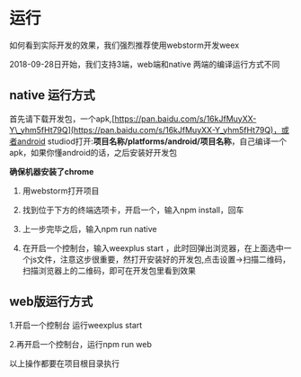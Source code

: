 # 运行

如何看到实际开发的效果，我们强烈推荐使用webstorm开发weex

2018-09-28日开始，我们支持3端，web端和native 两端的编译运行方式不同

## native 运行方式

首先请下载开发包，一个apk,[https://pan.baidu.com/s/16kJfMuyXX-Y\_yhm5fHt79Q](https://pan.baidu.com/s/16kJfMuyXX-Y_yhm5fHt79Q)，或者android studiod打开:**项目名称/platforms/android/项目名称**，自己编译一个apk，如果你懂android的话，之后安装好开发包

**确保机器安装了chrome**

1. 用webstorm打开项目

2. 找到位于下方的终端选项卡，开启一个，输入npm install，回车

3. 上一步完毕之后，输入npm run native

4. 在开启一个控制台，输入weexplus start ，此时回弹出浏览器，在上面选中一个js文件，注意这步很重要，然打开安装好的开发包,点击设置-&gt;扫描二维码，扫描浏览器上的二维码，即可在开发包里看到效果

## web版运行方式

1.开启一个控制台 运行weexplus start

2.再开启一个控制台，运行npm run web

以上操作都要在项目根目录执行

